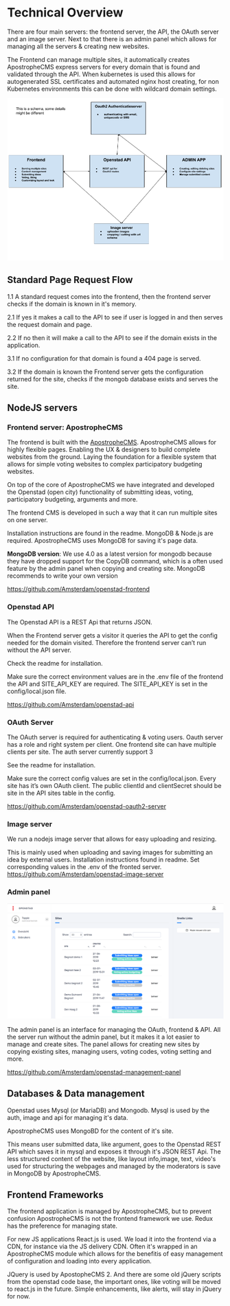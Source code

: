 # Technical Overview
There are four main servers: the frontend server, the API, the OAuth server and an image server. Next to that there is an admin panel which allows for managing all the servers & creating new websites.

The Frontend can manage multiple sites, it automatically creates ApostropheCMS express servers for every domain that is found and validated through the API. When kubernetes is used this allows for autogenerated SSL certificates and automated nginx host creating, for non Kubernetes environments this can be done with wildcard domain settings.

![Architecture schema](/img/scheme-architecture.png)



## Standard Page Request Flow

1.1 A standard request comes into the frontend, then the frontend server checks if the domain is known in it's memory.

2.1 If yes it makes a call to the API to see if user is logged in and then serves the request domain and page. 

2.2 If no  then it will make a call to the API to see if the domain exists in the application.

3.1 If no configuration for that domain is found a 404 page is served.

3.2 If the domain is known the Frontend server gets the configuration returned for the site, checks if the mongob database exists and serves the site.



## NodeJS servers

### Frontend server: ApostropheCMS
The frontend is built with the [ApostropheCMS](https://docs.apostrophecms.org/). ApostropheCMS allows for highly flexible pages. Enabling the UX & designers to build complete websites from the ground. Laying the foundation for a flexible system that allows for simple voting websites to complex participatory budgeting websites.  

On top of the core of ApostropheCMS we have integrated and developed the Openstad (open city) functionality of submitting ideas, voting, participatory budgeting, arguments and more.

The frontend CMS is developed in such a way that it can run multiple sites on one server.

Installation instructions are found in the readme. MongoDB & Node.js are required. ApostropheCMS uses MongoDB for saving it's page data.

**MongoDB version**: We use 4.0 as a latest version for mongodb because they have dropped support for the CopyDB command, which is a often used feature by the admin panel when copying and creating site. MongoDB recommends to write your own version

https://github.com/Amsterdam/openstad-frontend


### Openstad API
The Openstad API is a REST Api that returns JSON.

When the Frontend server gets a visitor it queries the API to get the config needed for the domain visited. Therefore the frontend server can’t run without the API server.

Check the readme for installation.

Make sure the correct environment values are in the .env file of the frontend the API and SITE_API_KEY are required. The SITE_API_KEY is set in the config/local.json file.

https://github.com/Amsterdam/openstad-api


### OAuth Server
The OAuth server is required for authenticating & voting users. Oauth server has a role and right system per client. One frontend site can have multiple clients per site. The auth server currently support 3 

See the readme for installation.

Make sure the correct config values are set in the config/local.json.
Every site has it’s own OAuth client. The public clientId and clientSecret should be site in the API sites table in the config.

https://github.com/Amsterdam/openstad-oauth2-server

### Image server
We run  a nodejs image server that allows for easy uploading and resizing.

This is mainly used when uploading and saving images for submitting an idea by external users. Installation instructions found in readme. Set corresponding values in the .env of the fronted server.
https://github.com/Amsterdam/openstad-image-server

### Admin panel
![Admin panel screenshot](/img/admin-panel-screenshot.png)

The admin panel is an interface for managing the OAuth, frontend & API. All the server run without the admin panel, but it makes it a lot easier to manage and create sites. The panel allows for creating new sites by copying existing sites, managing users, voting codes, voting setting and more.

https://github.com/Amsterdam/openstad-management-panel



## Databases & Data management

Openstad uses Mysql (or MariaDB) and Mongodb. Mysql is used by the auth, image and api for managing it's data.

ApostropheCMS uses MongoBD for the content of it's site.

This means user submitted data, like argument,  goes to the Openstad REST API which saves it in mysql and exposes it through it's JSON REST Api. The less structured content of the website, like layout info,image, text, video's used for structuring the webpages and managed by the moderators is save in MongoDB by ApostropheCMS.



## Frontend Frameworks

The frontend application is managed by ApostropheCMS, but to prevent confusion ApostropheCMS is not the frontend framework we use. Redux has the preference for managing state.

For new JS applications React.js is used. We load it into the frontend via a CDN, for instance via the JS delivery CDN. Often it's wrapped in an ApostropheCMS module which allows for the benefitis of easy management of configuration and loading into every application.

JQuery is used by ApostopheCMS 2. And there are some old jQuery scripts from the openstad code base, the important ones, like voting will be moved to react.js in the future. Simple enhancements, like alerts, will stay in jQuery for now.
